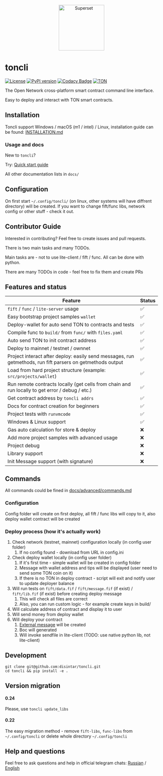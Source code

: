 <p align="center">
   <a href="https://disintar.io/">
       <img
        src="https://raw.githubusercontent.com/disintar/toncli/master/docs/images/logo.png"
        alt="Superset"
        height="150"
      />
   </a>
</p>

# toncli

[![License](https://img.shields.io/badge/License-Apache%202.0-blue.svg)](https://opensource.org/licenses/Apache-2.0)
[![PyPI version](https://badge.fury.io/py/toncli.svg)](https://github.com/disintar/toncli)
[![Codacy Badge](https://app.codacy.com/project/badge/Grade/8f4acbbba3a743f992062c377c48c675)](https://www.codacy.com/gh/disintar/toncli/dashboard?utm_source=github.com&amp;utm_medium=referral&amp;utm_content=disintar/toncli&amp;utm_campaign=Badge_Grade)
[![TON](https://img.shields.io/badge/%F0%9F%92%8E-TON-green)](https://ton.org)

The Open Network cross-platform smart contract command line interface. 

Easy to deploy and interact with TON smart contracts.

## Installation

Toncli support Windows / macOS (m1 / intel) / Linux, installation guide can be found: [INSTALLATION.md](/INSTALLATION.md)

### Usage and docs
New to `toncli`?

Try: [Quick start guide](/docs/quick_starat_guide.md)

All other documentation lists in `docs/`

## Configuration

On first start `~/.config/toncli/` (on linux, other systems will have diffrent directory) will be created. If you want to change fift/func libs, network config or other stuff - check it out.

## Contributor Guide

Interested in contributing? Feel free to create issues and pull requests.

There is two main tasks and many TODOs.

Main tasks are - not to use lite-client / fift / func. All can be done with python.

There are many TODOs in code - feel free to fix them and create PRs

## Features and status

| Feature                                                                                                    | Status |
|------------------------------------------------------------------------------------------------------------|--------|
| `fift` / `func` / `lite-server` usage                                                                      | ✅      |
| Easy bootstrap project samples `wallet`                                                                    | ✅      |
| Deploy-wallet for auto send TON to contracts and tests                                                     | ✅      |
| Compile func to `build/` from `func/` with `files.yaml`                                                    | ✅      |
| Auto send TON to init contract address                                                                     | ✅      |
| Deploy to mainnet / testnet / ownnet                                                                       | ✅      |
| Project interact after deploy: easily send messages, run getmethods, run fift parsers on getmethods output | ✅      |
| Load from hard project structure (example: `src/projects/wallet`)                                          | ✅      |
| Run remote contracts locally (get cells from chain and run locally to get error / debug / etc.)            | ✅      |
| Get contract address by `toncli addrs`                                                                     | ✅      |
| Docs for contract creation for beginners                                                                   | ✅      |
| Project tests with `runvmcode`                                                                             | ✅      |
| Windows & Linux support                                                                                    | ✅      |
| Gas auto calculation for store & deploy                                                                    | ❌      |
| Add more project samples with advanced usage                                                               | ❌      |
| Project debug                                                                                              | ❌      |
| Library support                                                                                            | ❌      |
| Init Message support  (with signature)                                                                     | ❌      |

## Commands

All commands could be fined in [docs/advanced/commands.md](/docs/advanced/commands.md)

### Configuration

Config folder will create on first deploy, all fift / func libs will copy to it, also deploy wallet contract will be
created

### Deploy process (how it's actually work)

1. Check network (testnet, mainnet) configuration locally (in config user folder)
    1. If no config found - download from URL in config.ini
2. Check deploy wallet locally (in config user folder)
    1. If it's first time - simple wallet will be created in config folder
    2. Message with wallet address and tips will be displayed (user need to send some TON coin on it)
    3. If there is no TON in deploy contract - script will exit and notify user to update deployer balance
3. Will run tests on `fift/data.fif` / `fift/message.fif` (if exist) / `fift/lib.fif` (if exist)  before creating deploy
   message
    1. This will check all files are correct
    2. Also, you can run custom logic - for example create keys in build/
4. Will calculate address of contract and display it to user
5. Will send money from deploy wallet
6. Will deploy your contract
    1. [External message](https://gist.github.com/tvorogme/fdb174ac0740b6a52d1dbdf85f4ddc63#file-generate-fif-L113) will
       be created
    2. Boc will generated
    3. Will invoke sendfile in lite-client (TODO: use native python lib, not lite-client)

## Development

```
git clone git@github.com:disintar/toncli.git
cd toncli && pip install -e .
```

## Version migration

#### 0.24

Please, use `toncli update_libs`

#### 0.22

The easy migration method - remove `fift-libs`, `func-libs` from `~/.config/toncli` or delete whole directory `~/.config/toncli`


## Help and questions

Feel free to ask questions and help in official telegram chats: [Russian](https://t.me/tondev) / [English](https://t.me/tondev_eng)